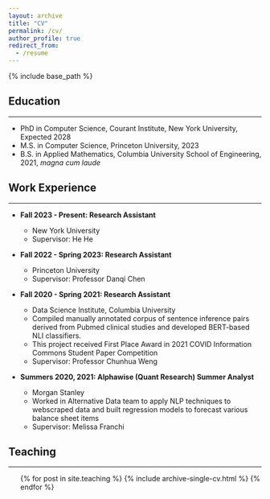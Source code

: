 ```yaml
---
layout: archive
title: "CV"
permalink: /cv/
author_profile: true
redirect_from:
  - /resume
---
```


{% include base_path %}

## Education
-----------------
* PhD in Computer Science, Courant Institute, New York University, Expected 2028
* M.S. in Computer Science, Princeton University, 2023
* B.S. in Applied Mathematics, Columbia University School of Engineering, 2021, _magna cum laude_

## Work Experience
-----------------
* **Fall 2023 - Present: Research Assistant**
  * New York University
  * Supervisor: He He

* **Fall 2022 - Spring 2023: Research Assistant**
  * Princeton University
  * Supervisor: Professor Danqi Chen

* **Fall 2020 - Spring 2021: Research Assistant**
  * Data Science Institute, Columbia University
  * Compiled manually annotated corpus of sentence inference pairs derived from Pubmed clinical studies and developed BERT-based NLI classifiers. 
  * This project received First Place Award in 2021 COVID Information Commons Student Paper Competition   
  * Supervisor: Professor Chunhua Weng
  
* **Summers 2020, 2021: Alphawise (Quant Research) Summer Analyst**
  * Morgan Stanley
  * Worked in Alternative Data team to apply NLP techniques to webscraped data and built regression models to forecast various balance sheet items
  * Supervisor: Melissa Franchi


  
<!-- Skills
======
* Skill 1
* Skill 2
  * Sub-skill 2.1
  * Sub-skill 2.2
  * Sub-skill 2.3
* Skill 3

Publications
======
  <ul>{% for post in site.publications %}
    {% include archive-single-cv.html %}
  {% endfor %}</ul>
  
Talks
======
  <ul>{% for post in site.talks %}
    {% include archive-single-talk-cv.html %}
  {% endfor %}</ul> -->
  
## Teaching
-----------------

  <ul>{% for post in site.teaching %}
    {% include archive-single-cv.html %}
  {% endfor %}</ul>
  
